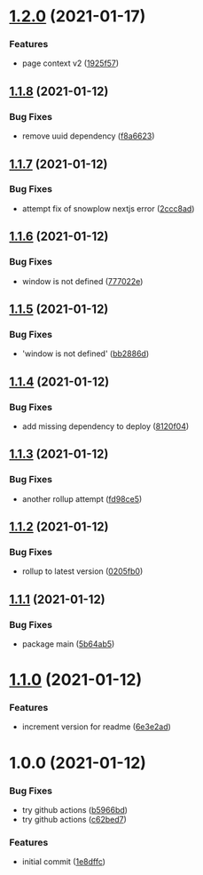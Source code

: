 # [1.2.0](https://github.com/promotedai/promoted-event-logger-ts/compare/v1.1.8...v1.2.0) (2021-01-17)


### Features

* page context v2 ([1925f57](https://github.com/promotedai/promoted-event-logger-ts/commit/1925f57b7909a5fe49467e55aad54802ee985dc2))

## [1.1.8](https://github.com/promotedai/promoted-event-logger-ts/compare/v1.1.7...v1.1.8) (2021-01-12)


### Bug Fixes

* remove uuid dependency ([f8a6623](https://github.com/promotedai/promoted-event-logger-ts/commit/f8a6623f28fc623d4dee684013ebed3941ae1105))

## [1.1.7](https://github.com/promotedai/promoted-event-logger-ts/compare/v1.1.6...v1.1.7) (2021-01-12)


### Bug Fixes

* attempt fix of snowplow nextjs error ([2ccc8ad](https://github.com/promotedai/promoted-event-logger-ts/commit/2ccc8ad2f4ac490735126c5f2c2af77b1c14611f))

## [1.1.6](https://github.com/promotedai/promoted-event-logger-ts/compare/v1.1.5...v1.1.6) (2021-01-12)


### Bug Fixes

* window is not defined ([777022e](https://github.com/promotedai/promoted-event-logger-ts/commit/777022ed4f5015239d0b336577721555679b1efe))

## [1.1.5](https://github.com/promotedai/promoted-event-logger-ts/compare/v1.1.4...v1.1.5) (2021-01-12)


### Bug Fixes

* 'window is not defined' ([bb2886d](https://github.com/promotedai/promoted-event-logger-ts/commit/bb2886df44afb699dd42e5700f56cb5a2c009a20))

## [1.1.4](https://github.com/promotedai/promoted-event-logger-ts/compare/v1.1.3...v1.1.4) (2021-01-12)


### Bug Fixes

* add missing dependency to deploy ([8120f04](https://github.com/promotedai/promoted-event-logger-ts/commit/8120f04cb749b2bcd06a26485b686866523c527b))

## [1.1.3](https://github.com/promotedai/promoted-event-logger-ts/compare/v1.1.2...v1.1.3) (2021-01-12)


### Bug Fixes

* another rollup attempt ([fd98ce5](https://github.com/promotedai/promoted-event-logger-ts/commit/fd98ce514374b1eec8292a1408c81fdf4e77dd65))

## [1.1.2](https://github.com/promotedai/promoted-event-logger-ts/compare/v1.1.1...v1.1.2) (2021-01-12)


### Bug Fixes

* rollup to latest version ([0205fb0](https://github.com/promotedai/promoted-event-logger-ts/commit/0205fb03d4bf407f44a7a3f3b444c59a04e5eb99))

## [1.1.1](https://github.com/promotedai/promoted-event-logger-ts/compare/v1.1.0...v1.1.1) (2021-01-12)


### Bug Fixes

* package main ([5b64ab5](https://github.com/promotedai/promoted-event-logger-ts/commit/5b64ab5ca87935df8707d11dba9bd89715513ee3))

# [1.1.0](https://github.com/promotedai/promoted-event-logger-ts/compare/v1.0.0...v1.1.0) (2021-01-12)


### Features

* increment version for readme ([6e3e2ad](https://github.com/promotedai/promoted-event-logger-ts/commit/6e3e2ad4d1fc4699fad3d185f31453f6abf22308))

# 1.0.0 (2021-01-12)


### Bug Fixes

* try github actions ([b5966bd](https://github.com/promotedai/promoted-event-logger-ts/commit/b5966bdb38de005ac18e4166f34688babefe45be))
* try github actions ([c62bed7](https://github.com/promotedai/promoted-event-logger-ts/commit/c62bed71b90609c39264df26d0e03b1acc06dc0d))


### Features

* initial commit ([1e8dffc](https://github.com/promotedai/promoted-event-logger-ts/commit/1e8dffc30dc451ae56aabf68e94368b9818796c0))
